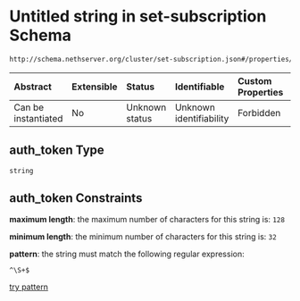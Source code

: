 # Untitled string in set-subscription Schema

```txt
http://schema.nethserver.org/cluster/set-subscription.json#/properties/subscription/properties/auth_token
```



| Abstract            | Extensible | Status         | Identifiable            | Custom Properties | Additional Properties | Access Restrictions | Defined In                                                                      |
| :------------------ | :--------- | :------------- | :---------------------- | :---------------- | :-------------------- | :------------------ | :------------------------------------------------------------------------------ |
| Can be instantiated | No         | Unknown status | Unknown identifiability | Forbidden         | Allowed               | none                | [set-subscription.json\*](cluster/set-subscription.json "open original schema") |

## auth\_token Type

`string`

## auth\_token Constraints

**maximum length**: the maximum number of characters for this string is: `128`

**minimum length**: the minimum number of characters for this string is: `32`

**pattern**: the string must match the following regular expression:&#x20;

```regexp
^\S+$
```

[try pattern](https://regexr.com/?expression=%5E%5CS%2B%24 "try regular expression with regexr.com")
